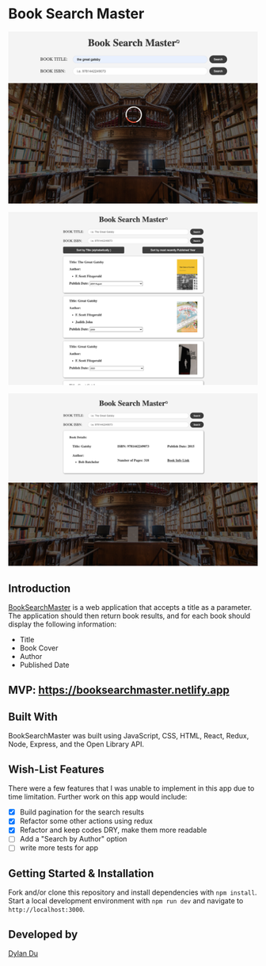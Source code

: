 # Book Search Master
![](https://github.com/dylangit01/Book_Search_App_BMO/blob/main/client/src/images/main-page.png?raw=true)

![](https://github.com/dylangit01/Book_Search_App_BMO/blob/main/client/src/images/fetch-books.png?raw=true)

![](https://github.com/dylangit01/Book_Search_App_BMO/blob/main/client/src/images/fetch-books-isbn.png?raw=true)

## Introduction
[BookSearchMaster](https://booksearchmaster.netlify.app) is a web application that accepts a title as a parameter. The application should then return book results, and for each book should display the following information:
-	Title
-	Book Cover
-	Author
-	Published Date

## MVP: https://booksearchmaster.netlify.app

## Built With
BookSearchMaster was built using JavaScript, CSS, HTML, React, Redux, Node, Express, and the Open Library API.

## Wish-List Features
There were a few features that I was unable to implement in this app due to time limitation. Further work on this app would include:

- [X] Build pagination for the search results
- [X] Refactor some other actions using redux
- [X] Refactor and keep codes DRY, make them more readable
- [ ] Add a "Search by Author" option
- [ ] write more tests for app

## Getting Started & Installation

Fork and/or clone this repository and install dependencies with `npm install`. Start a local development environment with `npm run dev` and navigate to `http://localhost:3000`.

## Developed by

[Dylan Du](https://github.com/dylangit01)
